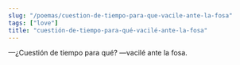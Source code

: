 ```yaml
---
slug: "/poemas/cuestion-de-tiempo-para-que-vacile-ante-la-fosa"
tags: ["love"]
title: "cuestión-de-tiempo-para-qué-vacilé-ante-la-fosa"
---
```

—¿Cuestión de tiempo para qué? —vacilé ante la fosa.